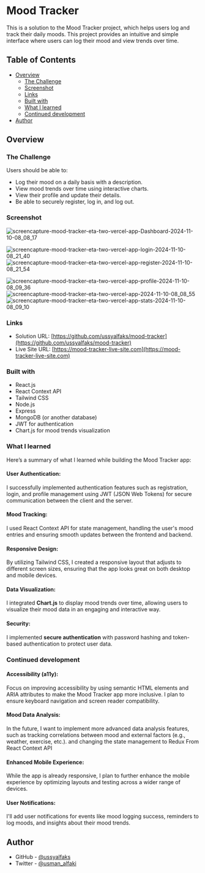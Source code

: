 # Mood Tracker 

This is a solution to the Mood Tracker project, which helps users log and track their daily moods. This project provides an intuitive and simple interface where users can log their mood and view trends over time.

## Table of Contents



- [Overview](#overview)
  - [The Challenge](#the-challenge)
  - [Screenshot](#screenshot)
  - [Links](#links)
  - [Built with](#built-with)
  - [What I learned](#what-i-learned)
  - [Continued development](#continued-development)
- [Author](#author)

## Overview

### The Challenge

Users should be able to:

- Log their mood on a daily basis with a description.
- View mood trends over time using interactive charts.
- View their profile and update their details.
- Be able to securely register, log in, and log out.

### Screenshot

![screencapture-mood-tracker-eta-two-vercel-app-Dashboard-2024-11-10-08_08_17](https://github.com/user-attachments/assets/8715d9d4-ca61-48fa-b0f6-14ff0fc07faa)

![screencapture-mood-tracker-eta-two-vercel-app-login-2024-11-10-08_21_40](https://github.com/user-attachments/assets/cefc1754-68df-4b4b-a7e4-43e389526215)
![screencapture-mood-tracker-eta-two-vercel-app-register-2024-11-10-08_21_54](https://github.com/user-attachments/assets/2bf3b0a8-fedb-46eb-acb9-49ab274e2099)

![screencapture-mood-tracker-eta-two-vercel-app-profile-2024-11-10-08_09_36](https://github.com/user-attachments/assets/b01a0c93-6b8c-4f87-8c21-72053f2b937e)
![screencapture-mood-tracker-eta-two-vercel-app-2024-11-10-08_08_55](https://github.com/user-attachments/assets/f1cae130-51e2-4f1b-8859-52790e2d1ffd)
![screencapture-mood-tracker-eta-two-vercel-app-stats-2024-11-10-08_09_10](https://github.com/user-attachments/assets/12b7106d-76aa-494f-bf92-e9b167fc72f2)


### Links

- Solution URL: [https://github.com/ussyalfaks/mood-tracker](https://github.com/ussyalfaks/mood-tracker)
- Live Site URL: [https://mood-tracker-live-site.com](https://mood-tracker-live-site.com)

### Built with

- React.js
- React Context API
- Tailwind CSS
- Node.js
- Express
- MongoDB (or another database)
- JWT for authentication
- Chart.js for mood trends visualization

### What I learned

Here’s a summary of what I learned while building the Mood Tracker app:

#### User Authentication:
I successfully implemented authentication features such as registration, login, and profile management using JWT (JSON Web Tokens) for secure communication between the client and the server.

#### Mood Tracking:
I used React Context API for state management, handling the user's mood entries and ensuring smooth updates between the frontend and backend.

#### Responsive Design:
By utilizing Tailwind CSS, I created a responsive layout that adjusts to different screen sizes, ensuring that the app looks great on both desktop and mobile devices.

#### Data Visualization:
I integrated **Chart.js** to display mood trends over time, allowing users to visualize their mood data in an engaging and interactive way.

#### Security:
I implemented **secure authentication** with password hashing and token-based authentication to protect user data.

### Continued development

#### Accessibility (a11y):
Focus on improving accessibility by using semantic HTML elements and ARIA attributes to make the Mood Tracker app more inclusive. I plan to ensure keyboard navigation and screen reader compatibility.

#### Mood Data Analysis:
In the future, I want to implement more advanced data analysis features, such as tracking correlations between mood and external factors (e.g., weather, exercise, etc.). and changing the state management to Redux From React Context API

#### Enhanced Mobile Experience:
While the app is already responsive, I plan to further enhance the mobile experience by optimizing layouts and testing across a wider range of devices.

#### User Notifications:
I'll add user notifications for events like mood logging success, reminders to log moods, and insights about their mood trends.

## Author

- GitHub - [@ussyalfaks](https://github.com/ussyalfaks)
- Twitter - [@usman_alfaki](https://www.twitter.com/@usman_alfaki)
